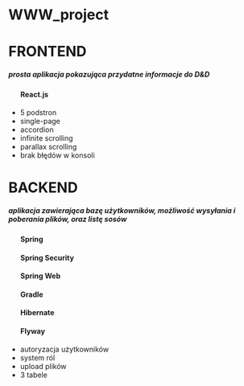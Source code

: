 # WWW_project

<h1>FRONTEND</h1>
<h5>prosta aplikacja pokazująca przydatne informacje 
    do D&D</h5>
<ul>
    <h4>React.js</h4>
</ul>
<ul>
    <li>5 podstron</li>
    <li>single-page</li>
    <li>accordion</li>
    <li>infinite scrolling</li>
    <li>parallax scrolling</li>
    <li>brak błędów w konsoli</li>
</ul>

<h1>BACKEND</h1>
<h5>aplikacja zawierająca bazę użytkowników, możliwość 
    wysyłania i poberania plików, oraz listę sosów</h5>
<ul>
    <h4>Spring</h4>
    <h4>Spring Security</h4>
    <h4>Spring Web</h4>
    <h4>Gradle</h4>
    <h4>Hibernate</h4>
    <h4>Flyway</h4>
</ul>
<ul>
    <li>autoryzacja użytkowników</li>
    <li>system ról</li>
    <li>upload plików</li>
    <li>3 tabele</li>
</ul>
